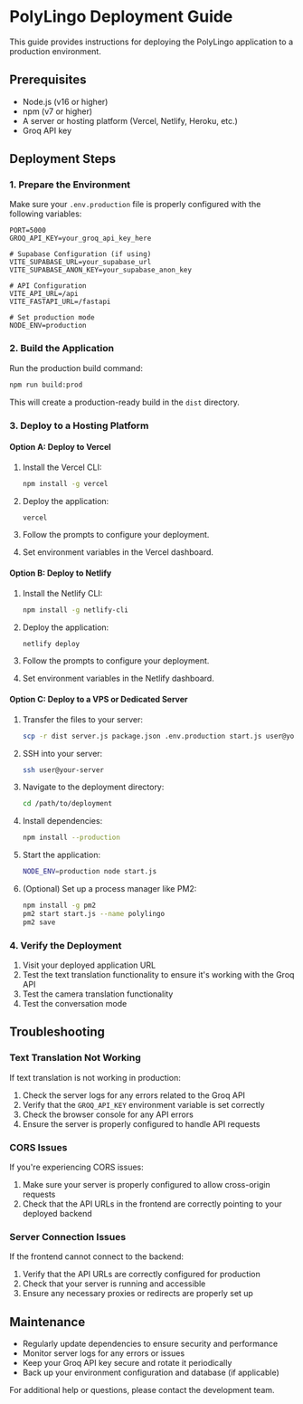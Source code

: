 # PolyLingo Deployment Guide

This guide provides instructions for deploying the PolyLingo application to a production environment.

## Prerequisites

- Node.js (v16 or higher)
- npm (v7 or higher)
- A server or hosting platform (Vercel, Netlify, Heroku, etc.)
- Groq API key

## Deployment Steps

### 1. Prepare the Environment

Make sure your `.env.production` file is properly configured with the following variables:

```
PORT=5000
GROQ_API_KEY=your_groq_api_key_here

# Supabase Configuration (if using)
VITE_SUPABASE_URL=your_supabase_url
VITE_SUPABASE_ANON_KEY=your_supabase_anon_key

# API Configuration
VITE_API_URL=/api
VITE_FASTAPI_URL=/fastapi

# Set production mode
NODE_ENV=production
```

### 2. Build the Application

Run the production build command:

```bash
npm run build:prod
```

This will create a production-ready build in the `dist` directory.

### 3. Deploy to a Hosting Platform

#### Option A: Deploy to Vercel

1. Install the Vercel CLI:
   ```bash
   npm install -g vercel
   ```

2. Deploy the application:
   ```bash
   vercel
   ```

3. Follow the prompts to configure your deployment.

4. Set environment variables in the Vercel dashboard.

#### Option B: Deploy to Netlify

1. Install the Netlify CLI:
   ```bash
   npm install -g netlify-cli
   ```

2. Deploy the application:
   ```bash
   netlify deploy
   ```

3. Follow the prompts to configure your deployment.

4. Set environment variables in the Netlify dashboard.

#### Option C: Deploy to a VPS or Dedicated Server

1. Transfer the files to your server:
   ```bash
   scp -r dist server.js package.json .env.production start.js user@your-server:/path/to/deployment
   ```

2. SSH into your server:
   ```bash
   ssh user@your-server
   ```

3. Navigate to the deployment directory:
   ```bash
   cd /path/to/deployment
   ```

4. Install dependencies:
   ```bash
   npm install --production
   ```

5. Start the application:
   ```bash
   NODE_ENV=production node start.js
   ```

6. (Optional) Set up a process manager like PM2:
   ```bash
   npm install -g pm2
   pm2 start start.js --name polylingo
   pm2 save
   ```

### 4. Verify the Deployment

1. Visit your deployed application URL
2. Test the text translation functionality to ensure it's working with the Groq API
3. Test the camera translation functionality
4. Test the conversation mode

## Troubleshooting

### Text Translation Not Working

If text translation is not working in production:

1. Check the server logs for any errors related to the Groq API
2. Verify that the `GROQ_API_KEY` environment variable is set correctly
3. Check the browser console for any API errors
4. Ensure the server is properly configured to handle API requests

### CORS Issues

If you're experiencing CORS issues:

1. Make sure your server is properly configured to allow cross-origin requests
2. Check that the API URLs in the frontend are correctly pointing to your deployed backend

### Server Connection Issues

If the frontend cannot connect to the backend:

1. Verify that the API URLs are correctly configured for production
2. Check that your server is running and accessible
3. Ensure any necessary proxies or redirects are properly set up

## Maintenance

- Regularly update dependencies to ensure security and performance
- Monitor server logs for any errors or issues
- Keep your Groq API key secure and rotate it periodically
- Back up your environment configuration and database (if applicable)

For additional help or questions, please contact the development team.
